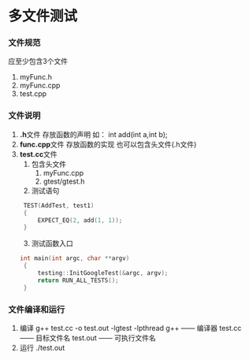 # 多文件测试

### 文件规范
应至少包含3个文件
1. myFunc.h
2. myFunc.cpp
3. test.cpp

### 文件说明
1. **.h**文件
   存放函数的声明
   如：
   int add(int a,int b);
2. **func.cpp**文件
   存放函数的实现 也可以包含头文件(.h文件)
3. **test.cc**文件
   1. 包含头文件
      1. myFunc.cpp
      2. gtest/gtest.h
   2. 测试语句
   ```cpp
    TEST(AddTest, test1)
    {
        EXPECT_EQ(2, add(1, 1));
    }
    ```
   3. 测试函数入口
   ```cpp
   int main(int argc, char **argv)
    {
        testing::InitGoogleTest(&argc, argv);
        return RUN_ALL_TESTS();
    }
   ```
### 文件编译和运行

1. 编译
   g++ test.cc -o test.out -lgtest -lpthread
   g++ —— 编译器
   test.cc —— 目标文件名
   test.out —— 可执行文件名
2. 运行
   ./test.out